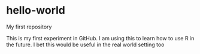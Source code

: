 # hello-world
My first repository

This is my first experiment in GitHub.
I am using this to learn how to use R in the future.
I bet this would be useful in the real world setting too
